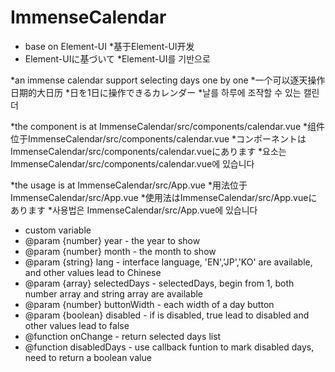 # ImmenseCalendar

 * base on Element-UI
 *基于Element-UI开发
* Element-UIに基づいて
*Element-UI를 기반으로

*an immense calendar support selecting days one by one
*一个可以逐天操作日期的大日历
*日を1日に操作できるカレンダー
*날를 하루에 조작할 수 있는 캘린더

*the component is at ImmenseCalendar/src/components/calendar.vue
*组件位于ImmenseCalendar/src/components/calendar.vue
*コンポーネントはImmenseCalendar/src/components/calendar.vueにあります
*요소는 ImmenseCalendar/src/components/calendar.vue에 있습니다

*the usage is at ImmenseCalendar/src/App.vue
*用法位于ImmenseCalendar/src/App.vue
*使用法はImmenseCalendar/src/App.vueにあります
*사용법은 ImmenseCalendar/src/App.vue에 있습니다

 * custom variable
 * @param {number} year - the year to show
 * @param {number} month - the month to show
 * @param {string} lang - interface language, 'EN','JP','KO' are available, and other values lead to Chinese
 * @param {array} selectedDays - selectedDays, begin from 1, both number array and string array are available
 * @param {number} buttonWidth - each width of a day button
 * @param {boolean} disabled - if is disabled, true lead to disabled and other values lead to false
 * @function onChange - return selected days list
 * @function disabledDays - use callback funtion to mark disabled days, need to return a boolean value


